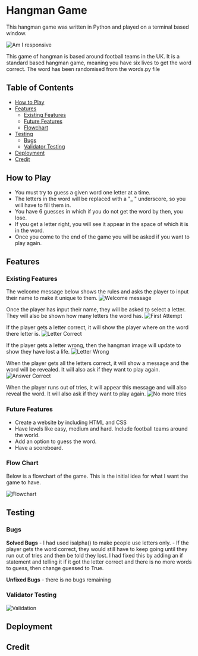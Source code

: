 # **Hangman Game**

This hangman game was written in Python and played on a terminal based window.

![Am I responsive](assets/readme-images/am-i-responsive.jpg)

This game of hangman is based around football teams in the UK. It is a standard based hangman game, meaning you have six lives to get the word correct.
The word has been randomised from the words.py file

## **Table of Contents**

- [How to Play](#how-to-play)
- [Features](#features)
    - [Existing Features](#existing-features)
    - [Future Features](#future-features)
    - [Flowchart](#flow-chart)
- [Testing](#testing)
    - [Bugs](#bugs)
    - [Validator Testing](#vaidation)
- [Deployment](#deployment)
- [Credit](#credit)

## **How to Play**

* You must try to guess a given word one letter at a time.
* The letters in the word will be replaced with a "_ " underscore, so you will have to fill them in.
* You have 6 guesses in which if you do not get the word by then, you lose.
* If you get a letter right, you will see it appear in the space of which it is in the word.
* Once you come to the end of the game you will be asked if you want to play again. 

## **Features**

### Existing Features

The welcome message below shows the rules and asks the player to input their name to make it unique to them.
![Welcome message](assets/readme-images/welcome-message.jpg)

Once the player has input their name, they will be asked to select a letter. They will also be shown how many letters the word has.
![First Attempt](assets/readme-images/first-attempt.jpg)

If the player gets a letter correct, it will show the player where on the word there letter is.
![Letter Correct](assets/readme-images/letter-correct.jpg)

If the player gets a letter wrong, then the hangman image will update to show they have lost a life.
![Letter Wrong](assets/readme-images/letter-wrong.jpg)

When the player gets all the letters correct, it will show a message and the word will be revealed.
It will also ask if they want to play again.
![Answer Correct](assets/readme-images/answer-correct.jpg)

When the player runs out of tries, it will appear this message and will also reveal the word. 
It will also ask if they want to play again.
![No more tries](assets/readme-images/no-tries-left.jpg)

### Future Features

* Create a website by including HTML and CSS
* Have levels like easy, medium and hard. Include football teams around the world.
* Add an option to guess the word.
* Have a scoreboard.

### Flow Chart
Below is a flowchart of the game. This is the initial idea for what I want the game to have.

![Flowchart](assets/readme-images/game-structure.jpg)

## **Testing**

### Bugs

**Solved Bugs**
    - I had used isalpha() to make people use letters only.
    - If the player gets the word correct, they would still have to keep going until they run out of tries and then be told they lost. 
    I had fixed this by adding an if statement and telling it if it got the letter correct and there is no more words to guess, then change guessed to True.

**Unfixed Bugs**
    - there is no bugs remaining

### Validator Testing

![Validation](assets/readme-images/validation.jpg)

## **Deployment**

## **Credit**